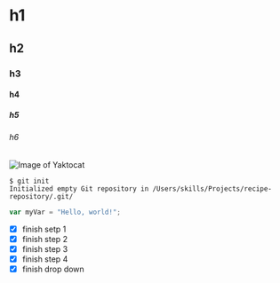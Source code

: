 # h1
## h2
### h3
#### h4
##### h5
###### h6
![Image of Yaktocat](https://octodex.github.com/images/yaktocat.png)
```
$ git init
Initialized empty Git repository in /Users/skills/Projects/recipe-repository/.git/
```
``` javascript
var myVar = "Hello, world!";
```
- [x] finish setp 1
- [x] finish step 2
- [x] finish step 3
- [x] finish step 4
- [x] finish drop down 

